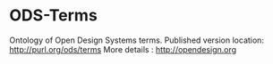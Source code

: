 # ODS-Terms
Ontology of Open Design Systems terms.
Published version location: http://purl.org/ods/terms
More details : http://opendesign.org
